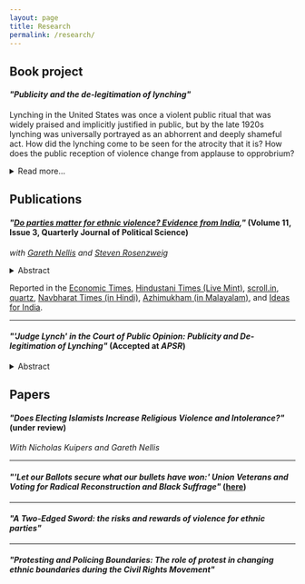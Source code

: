 ```yaml
---
layout: page
title: Research
permalink: /research/
---
```

## Book project<a name="book"></a>

#### *"Publicity and the de-legitimation of lynching"*

Lynching in the United States was once a violent public ritual that was widely praised and implicitly justified in public, but by the late 1920s lynching was universally portrayed as an abhorrent and deeply shameful act. How did the lynching come to be seen for the atrocity that it is? How does the public reception of violence change from applause to opprobrium?
<details>
<summary>Read more...</summary>
Political scientists that who study violence seek to explain its occurrence, the forms it takes, and its political consequences. While research about violence spans many disciplines and encompasses questions ranging from war to policing and incarceration, and from organized crime to riots and pogroms, types of violence often are treated separately. All of these disparate forms of violence share a key trait: they are subjected to societal evaluations as either acceptable or unacceptable. Max Weber defined politics as contestation over the state as the "sole source of the 'right' to use violence." But how is the "right" to violence determined?  The question of how violence becomes legitimate or illegitimate is one of the most fundamental questions in politics, yet it is little understood. Literature on violence addresses this the question only in passing. Research on communications and public opinion examines questions of public legitimacy, but rarely addresses evaluations of violence. And finally, international relations theories of norms and norm transformation provide insight on how legitimation takes place, but have not yet been applied to violence per se.

This book places the legitimation and de-legitimation of violence squarely at the center of a new research agenda. After laying out the scope of this new problem, I propose a theory of `publicity shocks' to explain how non-state violence becomes publicly unacceptable. I argue that between the late 19th century and the eve of Second World War, the expanding geographic reach of publicity about lynching---due to revolutions in transportation and communication---and growing inclusion of African American voices in public debate brought about a dramatic reversal in public support for lynching. To test this argument, I compile and analyze new data on press coverage of lynching in over eight million newspaper issues from 1880 to 1940, railroad and telegraph networks, and campaigns of anti-lynching activists.
</details>


## Publications <a name="publications"></a>

#### *"<a href='https://www.nowpublishers.com/article/Details/QJPS-15051'>Do parties matter for ethnic violence? Evidence from India</a>,"* (Volume 11, Issue 3, Quarterly Journal of Political Science)
*with <a href="http://www.garethnellis.com/">Gareth Nellis</a> and <a href="http://www.stevencrosenzweig.com/">Steven Rosenzweig</a>*

<details>
<summary>Abstract</summary>
Ethnic-group conflict is among the most serious threats facing young democracies. In this paper, we investigate whether the partisanship of incumbent politicians affects the incidence and severity of local ethnic violence. We theorize that incumbents from multiethnic parties with long-standing attachments to victimized minority groups face uniquely strong incentives to quell ethnic unrest. To test our argument, we use a novel application of the regression-discontinuity design and show that as-if random victory by candidates representing India's Congress party in close state assembly elections between 1962 and 2000 reduced Hindu-Muslim rioting. The effects are large. Simulations suggest that had Congress lost all close elections in this period, India would have experienced 10 percent more riots. Additional analyses corroborate the mechanisms underlying our theory. Our findings shed new light on parties' connection to ethnic conflict, the relevance of party labels in developing states, and the puzzle of democratic consolidation in ethnically-divided societies.
</details>

Reported in the <a href="http://economictimes.indiatimes.com/news/politics-and-nation/bjp-gains-in-polls-after-every-riot-says-yale-study/articleshow/45378840.cms">Economic Times</a>, <a href="http://www.livemint.com/Opinion/5zyfXWWbWZHDDmyCqpAuvO/The-alchemy-of-HinduMuslim-riots-in-India.html">Hindustani Times (Live Mint)</a>, <a href="http://scroll.in/article/690416/electing-congress-mlas-reduce-chances-of-riots-by-32-says-new-yale-study/">scroll.in</a>, <a href="http://qz.com/298281/there-are-fewer-hindu-muslim-riots-when-the-congress-is-in-power-new-study-shows/">quartz</a>, <a href="http://navbharattimes.indiatimes.com/india/there-are-fewer-hindu-muslim-riots-when-the-congress-is-in-power-new-study-shows/articleshow/45241370.cms">Navbharat Times (in Hindi)</a>, <a href="http://www.azhimukham.com/news/2604/congress-mlas-reduce-chances-of-hindu-muslim-riots-yale-study">Azhimukham (in Malayalam)</a>, and <a href="http://www.ideasforindia.in/topics/governance/do-political-parties-matter-for-ethnic-violence-the-congress-and-hindu-muslim-riots-in-india.html">Ideas for India</a>.

<hr>

#### *"'Judge Lynch' in the Court of Public Opinion: Publicity and De-legitimation of Lynching"* (Accepted at *APSR*)

<details>
<summary>Abstract</summary>
How does violence become publicly unacceptable? I address this question in the context of lynching in United States. Between 1880 and the 1930s, public discourse about lynching moved from open or tacit endorsement to widespread condemnation. I argue this occurred because of increasing publicity for lynchings. While locals justified nearby lynchings, publicity exposed lynching to distant, un-supportive audiences and allowed African Americans to safely articulate counter-narratives and condemnations. I test this argument using data on lynchings, rail networks, and newspaper coverage of lynchings in millions of issues across thousands of newspapers. I find that lynchings in counties with greater access to publicity (via rail networks) saw more and geographically dispersed coverage, that distant coverage was more critical, and that increased risk of media exposure may have reduced the incidence of lynching. I discuss how publicity could be a mechanism for strengthening or weakening justifications of violence in other contexts.
</details>


## Papers<a name="papers"></a>

#### *"Does Electing Islamists Increase Religious Violence and Intolerance?"* (under review)

*With Nicholas Kuipers and Gareth Nellis*

<hr>


#### *"'Let our Ballots secure what our bullets have won:' Union Veterans and Voting for Radical Reconstruction and Black Suffrage"* (<a href="../images/weaver_veterans_2018.pdf">here</a>)

<hr>


#### *"A Two-Edged Sword: the risks and rewards of violence for ethnic parties"*

<hr>


#### *"Protesting and Policing Boundaries: The role of protest in changing ethnic boundaries during the Civil Rights Movement"*



